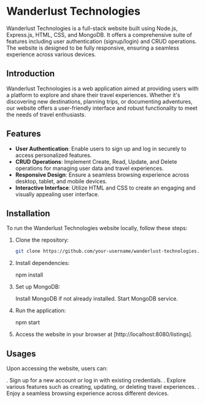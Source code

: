 # Wanderlust Technologies

Wanderlust Technologies is a full-stack website built using Node.js, Express.js, HTML, CSS, and MongoDB. It offers a comprehensive suite of features including user authentication (signup/login) and CRUD operations. The website is designed to be fully responsive, ensuring a seamless experience across various devices.

## Introduction

Wanderlust Technologies is a web application aimed at providing users with a platform to explore and share their travel experiences. Whether it's discovering new destinations, planning trips, or documenting adventures, our website offers a user-friendly interface and robust functionality to meet the needs of travel enthusiasts.

## Features

- **User Authentication**: Enable users to sign up and log in securely to access personalized features.
- **CRUD Operations**: Implement Create, Read, Update, and Delete operations for managing user data and travel experiences.
- **Responsive Design**: Ensure a seamless browsing experience across desktop, tablet, and mobile devices.
- **Interactive Interface**: Utilize HTML and CSS to create an engaging and visually appealing user interface.

## Installation

To run the Wanderlust Technologies website locally, follow these steps:

1. Clone the repository:

   ```bash
   git clone https://github.com/your-username/wanderlust-technologies.git

2. Install dependencies:

    npm install

3. Set up MongoDB:

   Install MongoDB if not already installed.
   Start MongoDB service.

4. Run the application:

   npm start

5. Access the website in your browser at [http://localhost:8080/listings].

## Usages

Upon accessing the website, users can:

. Sign up for a new account or log in with existing credentials.
. Explore various features such as creating, updating, or deleting travel experiences.
. Enjoy a seamless browsing experience across different devices.
